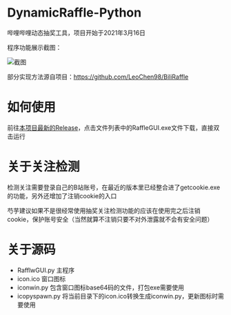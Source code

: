 # DynamicRaffle-Python
哔哩哔哩动态抽奖工具，项目开始于2021年3月16日

程序功能展示截图：

![截图](https://user-images.githubusercontent.com/75879378/112303896-cd96c700-8cd7-11eb-9a5a-0de24521d512.png)

部分实现方法源自项目：https://github.com/LeoChen98/BiliRaffle

# 如何使用

前往[本项目最新的Release](https://github.com/shoyu3/DynamicRaffle-Python/releases/latest)，点击文件列表中的RaffleGUI.exe文件下载，直接双击运行

# 关于关注检测

检测关注需要登录自己的B站账号，在最近的版本里已经整合进了getcookie.exe的功能，另外还增加了注销cookie的入口

芍芋建议如果不是很经常使用抽奖关注检测功能的应该在使用完之后注销cookie，保护账号安全（当然就算不注销只要不对外泄露就不会有安全问题）

# 关于源码

- RafflwGUI.py 主程序
- icon.ico 窗口图标
- iconwin.py 包含窗口图标base64码的文件，打包exe需要使用
- icopyspawn.py 将当前目录下的icon.ico转换生成iconwin.py，更新图标时需要使用
